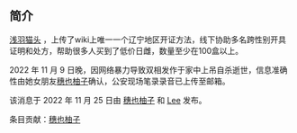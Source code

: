 ## 简介

[浅羽猫头](https://twitter.com/homoyamakaze) ，上传了wiki上唯一一个辽宁地区开证方法，线下协助多名跨性别开具证明和处方，帮助很多人买到了低价日雌，数量至少在100盒以上。

2022 年 11 月 9 日晚，因网络暴力导致双相发作于家中上吊自杀逝世，信息准确性由她女朋友[穗也柚子](https://twitter.com/YuzuTvT)确认，公安现场笔录录音已上传至邮箱。

该消息于 2022 年 11 月 25 日由 [穗也柚子](https://twitter.com/YuzuTvT) 和 [Lee](https://twitter.com/rbqwansui) 发布。

条目贡献：[穗也柚子](https://twitter.com/YuzuTvT)
